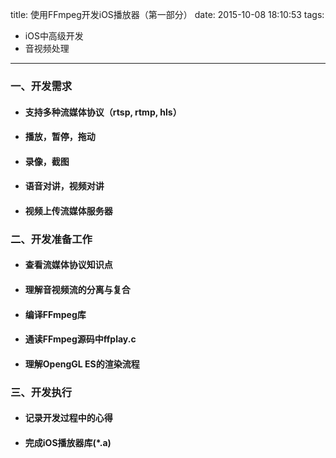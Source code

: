 title: 使用FFmpeg开发iOS播放器（第一部分）
date: 2015-10-08 18:10:53
tags:
- iOS中高级开发
- 音视频处理
---

### 一、开发需求
* #### 支持多种流媒体协议（rtsp, rtmp, hls）
* #### 播放，暂停，拖动
* #### 录像，截图
* #### 语音对讲，视频对讲
* #### 视频上传流媒体服务器

<!-- more -->

### 二、开发准备工作
* #### 查看流媒体协议知识点
* #### 理解音视频流的分离与复合
* #### 编译FFmpeg库
* #### 通读FFmpeg源码中ffplay.c
* #### 理解OpengGL ES的渲染流程

### 三、开发执行
* #### 记录开发过程中的心得
* #### 完成iOS播放器库(*.a)

